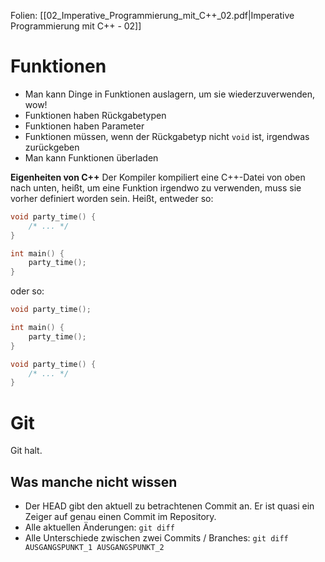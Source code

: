 Folien: [[02_Imperative_Programmierung_mit_C++_02.pdf|Imperative Programmierung mit C++ - 02]]
# Funktionen
- Man kann Dinge in Funktionen auslagern, um sie wiederzuverwenden, wow!
- Funktionen haben Rückgabetypen
- Funktionen haben Parameter
- Funktionen müssen, wenn der Rückgabetyp nicht `void` ist, irgendwas zurückgeben
- Man kann Funktionen überladen

**Eigenheiten von C++**
Der Kompiler kompiliert eine C++-Datei von oben nach unten, heißt, um eine Funktion irgendwo zu verwenden, muss sie vorher definiert worden sein. Heißt, entweder so:
```cpp
void party_time() {
	/* ... */
}

int main() {
	party_time();
}
```

oder so:

```cpp
void party_time();

int main() {
	party_time();
}

void party_time() {
	/* ... */
}
```

# Git
Git halt.

## Was manche nicht wissen
- Der HEAD gibt den aktuell zu betrachtenen Commit an. Er ist quasi ein Zeiger auf genau einen Commit im Repository.
- Alle aktuellen Änderungen: `git diff`
- Alle Unterschiede zwischen zwei Commits / Branches: 
  `git diff AUSGANGSPUNKT_1 AUSGANGSPUNKT_2`

